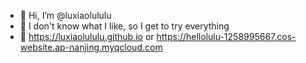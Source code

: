 - 👋 Hi, I’m @luxiaolululu
- 🌈 I don't know what I like, so I get to try everything
- 👣 https://luxiaolululu.github.io or https://hellolulu-1258995667.cos-website.ap-nanjing.myqcloud.com
<!---
luxiaolululu/luxiaolululu is a ✨ special ✨ repository because its `README.md` (this file) appears on your GitHub profile.
You can click the Preview link to take a look at your changes.
--->
